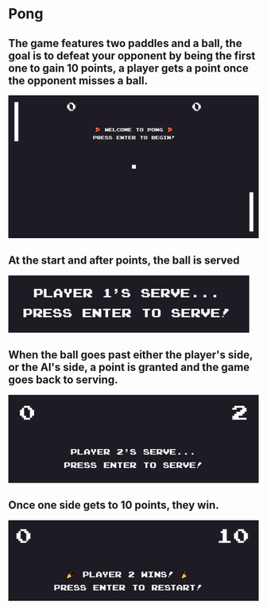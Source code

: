 # Pong

## The game features two paddles and a ball, the goal is to defeat your opponent by being the first one to gain 10 points, a player gets a point once the opponent misses a ball.

![Main](./README/Pong.PNG)


## At the start and after points, the ball is served
![Serving](./README/serve.PNG)

## When the ball goes past either the player's side, or the AI's side, a point is granted and the game goes back to serving.
![Score](./README/Score.PNG)

## Once one side gets to 10 points, they win.
![Win](./README/win.PNG)